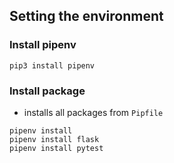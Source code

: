 ## Setting the environment
### Install pipenv
```
pip3 install pipenv
```
### Install package
- installs all packages from `Pipfile`
```
pipenv install
pipenv install flask
pipenv install pytest
```
